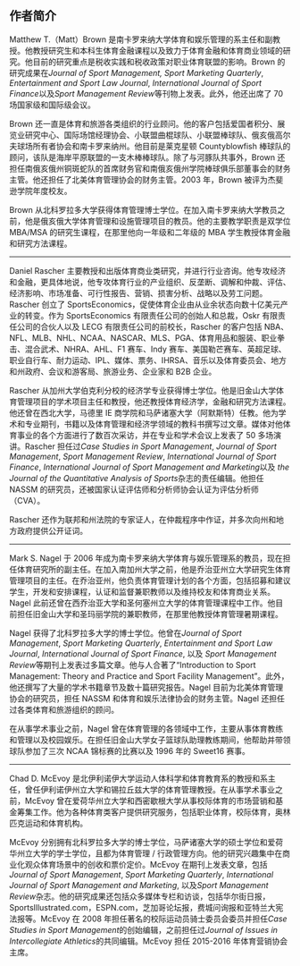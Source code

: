 **作者简介**
---
Matthew T.（Matt）Brown 是南卡罗来纳大学体育和娱乐管理的系主任和副教授。他教授研究生和本科生体育金融课程以及致力于体育金融和体育商业领域的研究。他目前的研究重点是税收实践和税收政策对职业体育联盟的影响。Brown 的研究成果在*Journal of Sport Management,* *Sport Marketing Quarterly*, *Entertainment and Sport Law Journal*, *International Journal of Sport Finance*以及*Sport Management Review*等刊物上发表。此外，他还出席了 70 场国家级和国际级会议。

Brown 还一直是体育和旅游各类组织的行业顾问。他的客户包括爱国者积分、展览业研究中心、国际场馆经理协会、小联盟曲棍球队、小联盟棒球队、俄亥俄高尔夫球场所有者协会和南卡罗来纳州。他目前是莱克星顿 Countyblowfish 棒球队的顾问，该队是海岸平原联盟的一支木棒棒球队。除了与河豚队共事外，Brown 还担任南俄亥俄州铜斑蛇队的首席财务官和南俄亥俄州学院棒球俱乐部董事会的财务主管。他还担任了北美体育管理协会的财务主管。2003 年，Brown 被评为杰斐逊学院年度校友。

Brown 从北科罗拉多大学获得体育管理博士学位。在加入南卡罗来纳大学教员之前，他是俄亥俄大学体育管理和设施管理项目的教员。他的主要教学职责是双学位 MBA/MSA 的研究生课程，在那里他向一年级和二年级的 MBA 学生教授体育金融和研究方法课程。

---
Daniel Rascher 主要教授和出版体育商业类研究，并进行行业咨询。他专攻经济和金融，更具体地说，他专攻体育行业的产业组织、反垄断、调解和仲裁、评估、经济影响、市场准备、可行性报告、营销、损害分析、战略以及劳工问题。Rascher 创立了 SportsEconomics，促使体育企业由从业余状态向数十亿美元产业的转变。作为 SportsEconomics 有限责任公司的创始人和总裁，Oskr 有限责任公司的合伙人以及 LECG 有限责任公司的前校长，Rascher 的客户包括 NBA、NFL、MLB、NHL、NCAA、NASCAR、MLS、PGA、体育用品和服装、职业拳击、混合武术、NHRA、AHL、F1 赛车、Indy 赛车、美国勒芒赛车、英超足球、职业自行车、耐力运动、IPL、媒体、票务、IHRSA、音乐以及体育委员会、地方和州政府、会议和游客局、旅游业务、企业家和 B2B 企业。

Rascher 从加州大学伯克利分校的经济学专业获得博士学位。他是旧金山大学体育管理项目的学术项目主任和教授，他还教授体育经济学，金融和研究方法课程。他还曾在西北大学，马德里 IE 商学院和马萨诸塞大学（阿默斯特）任教。他为学术和专业期刊，书籍以及体育管理和经济学领域的教科书撰写过文章。媒体对他体育事业的各个方面进行了数百次采访，并在专业和学术会议上发表了 50 多场演讲。Rascher 担任过*Case Studies in Sport Management*, *Journal of Sport Management*, *Sport Management Review*, *International Journal of Sport Finance*, *International Journal of Sport Management and Marketing*以及 *the Journal of the Quantitative Analysis of Sports*杂志的责任编辑。他担任 NASSM 的研究员，还被国家认证评估师和分析师协会认证为评估分析师（CVA）。

Rascher 还作为联邦和州法院的专家证人，在仲裁程序中作证，并多次向州和地方政府提供公开证词。

---
Mark S. Nagel 于 2006 年成为南卡罗来纳大学体育与娱乐管理系的教员，现在担任体育研究所的副主任。在加入南加州大学之前，他是乔治亚州立大学研究生体育管理项目的主任。在乔治亚州，他负责体育管理计划的各个方面，包括招募和建议学生，开发和安排课程，认证和监督兼职教师以及维持校友和体育商业关系。Nagel 此前还曾在西乔治亚大学和圣何塞州立大学的体育管理课程中工作。他目前担任旧金山大学和圣玛丽学院的兼职教师，在那里他教授体育管理暑期课程。

Nagel 获得了北科罗拉多大学的博士学位。他曾在*Journal of Sport Management*, *Sport Marketing Quarterly*, *Entertainment and Sport Law Journal*, *International Journal of Sport Finance*, 以及 *Sport Management Review*等期刊上发表过多篇文章。他与人合著了“Introduction to Sport Management: Theory and Practice and Sport Facility Management”。此外，他还撰写了大量的学术书籍章节及数十篇研究报告。Nagel 目前为北美体育管理协会的研究员，担任 NASSM 和体育和娱乐法律协会的财务主管。Nagel 还担任过各类体育和旅游组织的顾问。

在从事学术事业之前，Nagel 曾在体育管理的各领域中工作，主要从事体育教练和管理以及校园娱乐。在担任旧金山大学女子篮球队助理教练期间，他帮助并带领球队参加了三次 NCAA 锦标赛的比赛以及 1996 年的 Sweet16 赛事。

---
Chad D. McEvoy 是北伊利诺伊大学运动人体科学和体育教育系的教授和系主任，曾任伊利诺伊州立大学和锡拉丘兹大学的体育管理教授。在从事学术事业之前，McEvoy 曾在爱荷华州立大学和西密歇根大学从事校际体育的市场营销和基金筹集工作。他为各种体育类客户提供研究服务，包括职业体育，校际体育，奥林匹克运动和体育机构。

McEvoy 分别拥有北科罗拉多大学的博士学位，马萨诸塞大学的硕士学位和爱荷华州立大学的学士学位，且都为体育管理 / 行政管理方向。他的研究兴趣集中在商业化观众体育场景中的创收和票价定价。McEvoy 在期刊上发表文章，包括*Journal of Sport Management*, *Sport Marketing Quarterly*, *International Journal of Sport Management and Marketing*, 以及*Sport Management Review*杂志。他的研究成果还包括众多媒体专栏和访谈，包括华尔街日报，SportsIllustrated.com，ESPN.com，芝加哥论坛报，费城问询报和亚特兰大宪法报等。McEvoy 在 2008 年担任著名的校际运动员骑士委员会委员并担任*Case Studies in Sport Management*的创始编辑，之前担任过*Journal of Issues in Intercollegiate Athletics*的共同编辑。McEvoy 担任 2015-2016 年体育营销协会主席。
